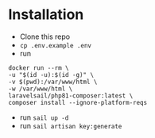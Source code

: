 # Installation

- Clone this repo
- ``cp .env.example .env``
- run
```
docker run --rm \
-u "$(id -u):$(id -g)" \
-v $(pwd):/var/www/html \
-w /var/www/html \
laravelsail/php81-composer:latest \
composer install --ignore-platform-reqs
```
- run ``sail up -d``
- run ``sail artisan key:generate``
